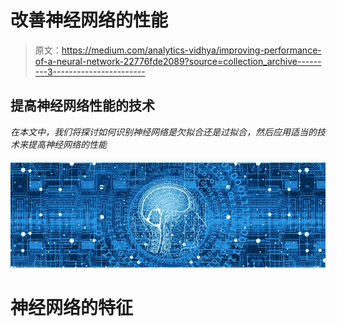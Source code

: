 # 改善神经网络的性能

> 原文：<https://medium.com/analytics-vidhya/improving-performance-of-a-neural-network-22776fde2089?source=collection_archive---------3----------------------->

## 提高神经网络性能的技术

*在本文中，我们将探讨如何识别神经网络是欠拟合还是过拟合，然后应用适当的技术来提高神经网络的性能*

![](img/72b45fb0fc2795ededb6a7d6c7d15ced.png)

# 神经网络的特征